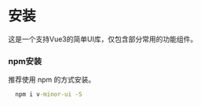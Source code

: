 <!--
 * @Description:
 * @Author: moon
 * @Date: 2021-11-30 16:36:39
 * @LastEditors: hy
 * @LastEditTime: 2022-06-23 14:08:37
-->
# 安装
这是一个支持Vue3的简单UI库，仅包含部分常用的功能组件。
### npm安装
推荐使用 npm 的方式安装。
```cmd
  npm i v-minor-ui -S
```
